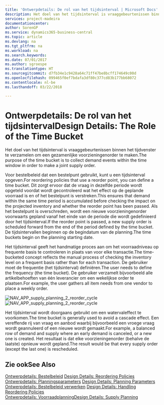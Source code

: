 ```yaml
---
title: 'Ontwerpdetails: De rol van het tijdsinterval | Microsoft Docs'
description: Het doel van het tijdsinterval is vraaggebeurtenissen binnen het tijdvenster te verzamelen om een gezamenlijke voorzieningenorder te maken.
services: project-madeira
documentationcenter: 
author: SorenGP
ms.service: dynamics365-business-central
ms.topic: article
ms.devlang: na
ms.tgt_pltfrm: na
ms.workload: na
ms.search.keywords: 
ms.date: 07/01/2017
ms.author: sgroespe
ms.translationtype: HT
ms.sourcegitcommit: d7fb34e1c9428a64c71ff47be8bcff174649c00d
ms.openlocfilehash: 099465f0ef7bdafa3df80c377cd83b177bb68072
ms.contentlocale: nl-be
ms.lasthandoff: 03/22/2018

---
```

# <a name="design-details-the-role-of-the-time-bucket"></a><span data-ttu-id="471b1-103">Ontwerpdetails: De rol van het tijdsinterval</span><span class="sxs-lookup"><span data-stu-id="471b1-103">Design Details: The Role of the Time Bucket</span></span>
<span data-ttu-id="471b1-104">Het doel van het tijdsinterval is vraaggebeurtenissen binnen het tijdvenster te verzamelen om een gezamenlijke voorzieningenorder te maken.</span><span class="sxs-lookup"><span data-stu-id="471b1-104">The purpose of the time bucket is to collect demand events within the time window in order to make a joint supply order.</span></span>  
  
 <span data-ttu-id="471b1-105">Voor bestelbeleid dat een bestelpunt gebruikt, kunt u een tijdsinterval opgeven.</span><span class="sxs-lookup"><span data-stu-id="471b1-105">For reordering policies that use a reorder point, you can define a time bucket.</span></span> <span data-ttu-id="471b1-106">Dit zorgt ervoor dat de vraag in dezelfde periode wordt opgeteld voordat wordt gecontroleerd wat het effect op de geplande voorraad is en of het bestelpunt is verstreken.</span><span class="sxs-lookup"><span data-stu-id="471b1-106">This ensures that demand within the same time period is accumulated before checking the impact on the projected inventory and whether the reorder point has been passed.</span></span> <span data-ttu-id="471b1-107">Als het bestelpunt is overschreden, wordt een nieuwe voorzieningenorder voorwaarts gepland vanaf het einde van de periode die wordt gedefinieerd door het tijdsinterval.</span><span class="sxs-lookup"><span data-stu-id="471b1-107">If the reorder point is passed, a new supply order is scheduled forward from the end of the period defined by the time bucket.</span></span> <span data-ttu-id="471b1-108">De tijdsintervallen beginnen op de begindatum van de planning.</span><span class="sxs-lookup"><span data-stu-id="471b1-108">The time buckets begin on the planning starting date.</span></span>  
  
 <span data-ttu-id="471b1-109">Het tijdsinterval geeft het handmatige proces aan om het voorraadniveau op frequente basis te controleren in plaats van voor elke transactie.</span><span class="sxs-lookup"><span data-stu-id="471b1-109">The time-bucketed concept reflects the manual process of checking the inventory level on a frequent basis rather than for each transaction.</span></span> <span data-ttu-id="471b1-110">De gebruiker moet de frequentie (het tijdsinterval) definiëren.</span><span class="sxs-lookup"><span data-stu-id="471b1-110">The user needs to define the frequency (the time bucket).</span></span> <span data-ttu-id="471b1-111">De gebruiker verzamelt bijvoorbeeld alle artikelbehoeften van één leverancier om een wekelijkse order te plaatsen.</span><span class="sxs-lookup"><span data-stu-id="471b1-111">For example, the user gathers all item needs from one vendor to place a weekly order.</span></span>  
  
 <span data-ttu-id="471b1-112">![](media/nav_app_supply_planning_2_reorder_cycle.png "NAV_APP_supply_planning_2_reorder_cycle")</span><span class="sxs-lookup"><span data-stu-id="471b1-112">![](media/nav_app_supply_planning_2_reorder_cycle.png "NAV_APP_supply_planning_2_reorder_cycle")</span></span>  
  
 <span data-ttu-id="471b1-113">Het tijdsinterval wordt doorgaans gebruikt om een watervaleffect te voorkomen.</span><span class="sxs-lookup"><span data-stu-id="471b1-113">The time bucket is generally used to avoid a cascade effect.</span></span> <span data-ttu-id="471b1-114">Een vereffende rij van vraag en aanbod waarbij bijvoorbeeld een vroege vraag wordt geannuleerd of een nieuwe wordt gemaakt.</span><span class="sxs-lookup"><span data-stu-id="471b1-114">For example, a balanced row of demand and supply where an early demand is canceled, or a new one is created.</span></span> <span data-ttu-id="471b1-115">Het resultaat is dat elke voorzieningenorder (behalve de laatste) opnieuw wordt gepland.</span><span class="sxs-lookup"><span data-stu-id="471b1-115">The result would be that every supply order (except the last one) is rescheduled.</span></span>  
  
## <a name="see-also"></a><span data-ttu-id="471b1-116">Zie ook</span><span class="sxs-lookup"><span data-stu-id="471b1-116">See Also</span></span>  
 <span data-ttu-id="471b1-117">[Ontwerpdetails: Bestelbeleid](design-details-reordering-policies.md) </span><span class="sxs-lookup"><span data-stu-id="471b1-117">[Design Details: Reordering Policies](design-details-reordering-policies.md) </span></span>  
 <span data-ttu-id="471b1-118">[Ontwerpdetails: Planningsparameters](design-details-planning-parameters.md) </span><span class="sxs-lookup"><span data-stu-id="471b1-118">[Design Details: Planning Parameters](design-details-planning-parameters.md) </span></span>  
 <span data-ttu-id="471b1-119">[Ontwerpdetails: Bestelbeleid verwerken](design-details-handling-reordering-policies.md) </span><span class="sxs-lookup"><span data-stu-id="471b1-119">[Design Details: Handling Reordering Policies](design-details-handling-reordering-policies.md) </span></span>  
 [<span data-ttu-id="471b1-120">Ontwerpdetails: Voorraadplanning</span><span class="sxs-lookup"><span data-stu-id="471b1-120">Design Details: Supply Planning</span></span>](design-details-supply-planning.md)
